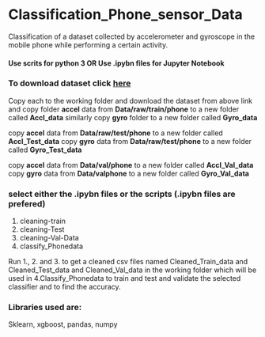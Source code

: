 # Classification_Phone_sensor_Data
Classification of a dataset collected by accelerometer and gyroscope in the mobile phone while performing a certain activity.

#### Use scrits for python 3  OR  Use .ipybn files for Jupyter Notebook


### To download dataset click [**here**](https://prithviai-my.sharepoint.com/:f:/g/personal/aakash_pandey_prithvi_ai/EhnIDiH1ExlKoje3P-9SpRYB3X5w_d0eFgWL3qWJrcEGnQ?e=fmAepS)  



Copy each to the working folder and download the dataset from above link and copy folder **accel** data from **Data/raw/train/phone**
 to a new folder called **Accl_data**
similarly copy **gyro** folder to a new folder called **Gyro_data**
 

copy **accel** data from **Data/raw/test/phone** to a new folder called **Accl_Test_data**
copy **gyro** data from **Data/raw/test/phone** to a new folder called **Gyro_Test_data**
 

copy **accel** data from **Data/val/phone** to a new folder called **Accl_Val_data**
copy **gyro** data from **Data/valphone** to a new folder called **Gyro_Val_data**


### select either the .ipybn files or the scripts (.ipybn files are prefered)
 1. cleaning-train
 2. cleaning-Test
 3. cleaning-Val-Data
 4. classify_Phonedata
 
 Run 1., 2. and 3. to get a cleaned csv files named Cleaned_Train_data and Cleaned_Test_data and Cleaned_Val_data in the working folder which will be used in 4.Classify_Phonedata to train and test and validate the selected classifier and to find the accuracy.

### Libraries used are:
Sklearn, 
xgboost, 
pandas, 
numpy
